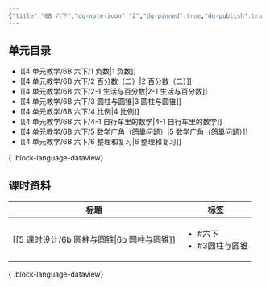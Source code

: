 ```yaml
---
{"title":"6B 六下","dg-note-icon":"2","dg-pinned":true,"dg-publish":true,"permalink":"/4 单元教学/6B 六下/","pinned":true,"dgPassFrontmatter":true,"noteIcon":"2"}
---
```



## 单元目录

- [[4 单元教学/6B 六下/1 负数\|1 负数]]
- [[4 单元教学/6B 六下/2 百分数（二）\|2 百分数（二）]]
- [[4 单元教学/6B 六下/2-1 生活与百分数\|2-1 生活与百分数]]
- [[4 单元教学/6B 六下/3 圆柱与圆锥\|3 圆柱与圆锥]]
- [[4 单元教学/6B 六下/4 比例\|4 比例]]
- [[4 单元教学/6B 六下/4-1 自行车里的数学\|4-1 自行车里的数学]]
- [[4 单元教学/6B 六下/5 数学广角（鸽巢问题）\|5 数学广角（鸽巢问题）]]
- [[4 单元教学/6B 六下/6 整理和复习\|6 整理和复习]]

{ .block-language-dataview}

## 课时资料

| 标题                               | 标签                                    |
| -------------------------------- | ------------------------------------- |
| [[5 课时设计/6b 圆柱与圆锥\|6b 圆柱与圆锥]] | <ul><li>#六下</li><li>#3圆柱与圆锥</li></ul> |

{ .block-language-dataview}